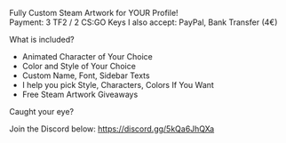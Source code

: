  Fully Custom Steam Artwork for YOUR Profile!  
Payment: 3 TF2 / 2 CS:GO Keys
I also accept: PayPal, Bank Transfer (4€)

What is included?
- Animated Character of Your Choice  
- Color and Style of Your Choice  
- Custom Name, Font, Sidebar Texts  
- I help you pick Style, Characters, Colors If You Want  
- Free Steam Artwork Giveaways  

Caught your eye?

Join the Discord below:
https://discord.gg/5kQa6JhQXa
